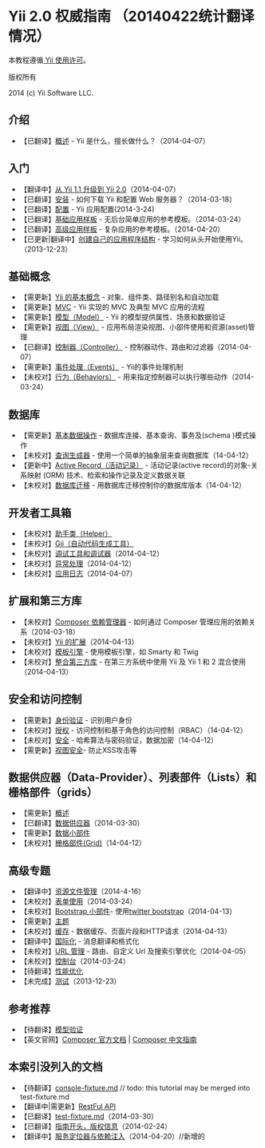 Yii 2.0 权威指南 （20140422统计翻译情况）
===============================

本教程遵循[ Yii 使用许可](http://www.yiiframework.com/doc/terms/)。

版权所有 

2014 (c) Yii Software LLC.

介绍
------------

- 【已翻译】[概述](overview.md) - Yii 是什么，擅长做什么？（2014-04-07）

入门
---------------

- 【翻译中】[从 Yii 1.1 升级到 Yii 2.0](upgrade-from-v1.md)（2014-04-07）
- 【已翻译】[安装](installation.md) - 如何下载 Yii 和配置 Web 服务器？（2014-03-18）
- 【已翻译】[配置](configuration.md) -  Yii 应用配置(2014-3-24)
- 【已翻译】[基础应用样板](apps-basic.md) - 无后台简单应用的参考模板。（2014-03-24）
- 【已翻译】[高级应用样板](apps-advanced.md) - 复杂应用的参考模板。（2014-04-20）
- 【已更新|翻译中】[创建自己的应用程序结构](apps-own.md) - 学习如何从头开始使用Yii。（2013-12-23）

基础概念
-------------

- 【需更新】[Yii 的基本概念](basics.md) - 对象、组件类、路径别名和自动加载
- 【需更新】[MVC](mvc.md) - Yii 实现的 MVC 及典型 MVC 应用的流程
- 【需更新】[模型（Model）](model.md) - Yii 的模型提供属性、场景和数据验证
- 【需更新】[视图（View）](view.md) - 应用布局渲染视图、小部件使用和资源(asset)管理
- 【已翻译】[控制器（Controller）](controller.md) - 控制器动作、路由和过滤器（2014-04-07）
- 【需更新】[事件处理（Events）](events.md) - Yii的事件处理机制
- 【未校对】[行为（Behaviors）](behaviors.md) - 用来指定控制器可以执行哪些动作（2014-03-24）

数据库
--------

- 【需更新】[基本数据操作](database-basics.md) - 数据库连接、基本查询、事务及(schema )模式操作
- 【未校对】[查询生成器](query-builder.md) - 使用一个简单的抽象层来查询数据库（14-04-12）
- 【更新中】[Active Record（活动记录）](active-record.md) - 活动记录(active record)的对象-关系映射 (ORM) 技术、检索和操作记录及定义数据关联
- 【未校对】[数据库迁移](console-migrate.md) - 用数据库迁移控制你的数据库版本（14-04-12）

开发者工具箱
------------------

- 【未校对】[助手类（Helper）](helpers.md)
- 【未校对】[Gii（自动代码生成工具）](gii.md)
- 【未校对】[调试工具和调试器](module-debug.md)（2014-04-12）
- 【未校对】[异常处理](error.md)（2014-04-12）
- 【未校对】[应用日志](logging.md)（2014-04-07）

扩展和第三方库
----------------------------------

- 【未校对】[Composer 依赖管理器](composer.md) - 如何通过 Composer 管理应用的依赖关系（2014-03-18）
- 【未校对】[Yii 的扩展](extensions.md)（2014-04-13）
- 【未校对】[模板引擎](template.md) - 使用模板引擎，如 Smarty 和 Twig
- 【未校对】[整合第三方库](using-3rd-party-libraries.md) - 在第三方系统中使用 Yii 及 Yii 1 和 2 混合使用（2014-04-13）

安全和访问控制
---------------------------

- 【需更新】[身份验证](authentication.md) - 识别用户身份
- 【未校对】[授权](authorization.md) - 访问控制和基于角色的访问控制（RBAC）（14-04-12）
- 【未校对】[安全](security.md) - 哈希算法与密码验证，数据加密（14-04-12）
- 【需更新】[视图安全](view.md#security)- 防止XSS攻击等

数据供应器（Data-Provider）、列表部件（Lists）和栅格部件（grids）
-------------------------------

- 【需更新】[概述](data-overview.md)
- 【已翻译】[数据供应器](data-providers.md)（2014-03-30）
- 【需更新】[数据小部件](data-widgets.md)
- 【未校对】[栅格部件(Grid)](data-grid.md)（14-04-12）

高级专题
---------------

- 【翻译中】[资源文件管理](assets.md)（2014-4-16）
- 【未校对】[表单使用](form.md)（2014-03-24）
- 【未校对】[Bootstrap 小部件](bootstrap-widgets.md)- 使用[twitter bootstrap](http://getbootstrap.com/)（2014-04-13）
- 【需更新】[主题](theming.md)
- 【未校对】[缓存](caching.md) - 数据缓存、页面片段和HTTP请求（2014-04-13）
- 【翻译中】[国际化](i18n.md) - 消息翻译和格式化
- 【未校对】[URL 管理](url.md) - 路由、自定义 Url 及搜索引擎优化（2014-04-05）
- 【未校对】[控制台](console.md)（2014-03-24）
- 【待翻译】[性能优化](performance.md)
- 【未完成】[测试](testing.md)（2013-12-23）

参考推荐
----------

- 【待翻译】[模型验证](validation.md)
- 【英文官网】[Composer 官方文档](http://getcomposer.org) | [Composer 中文指南](https://github.com/5-say/composer-doc-cn)


本索引没列入的文档
----------

- 【待翻译】[console-fixture.md](console-fixture.md) // todo: this tutorial may be merged into test-fixture.md
- 【翻译中|需更新】[RestFul API](rest.md)
- 【已翻译】[test-fixture.md](test-fixture.md)（2014-03-30）
- 【已翻译】[指南开头，版权信息](title.md)（2014-02-24）
- 【翻译中】[服务定位器与依赖注入](di.md)（2014-04-20）//新增的
